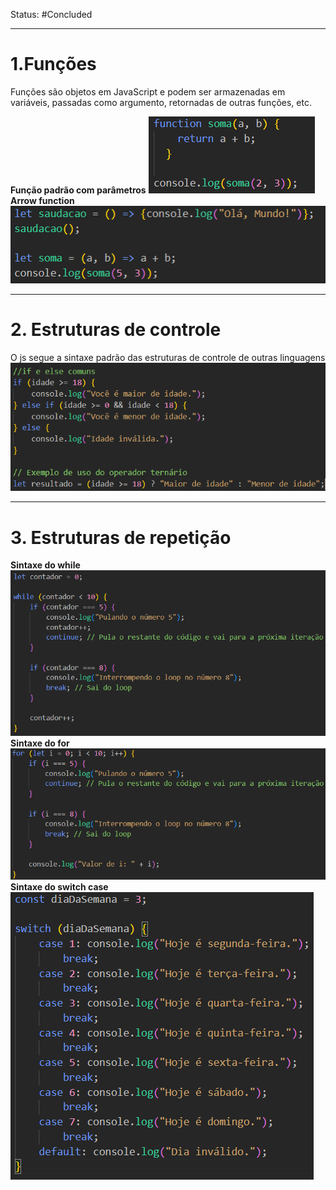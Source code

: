 Status: #Concluded 

---
# 1.Funções
Funções são objetos em JavaScript e podem ser armazenadas em variáveis, passadas como argumento, retornadas de outras funções, etc.

**Função padrão com parâmetros**
![Pasted image 20250505154432](../../attachments/Pasted%20image%2020250505154432.png)
**Arrow function**
![Pasted image 20250505155044](../../attachments/Pasted%20image%2020250505155044.png)

---
# 2. Estruturas de controle
O js segue a sintaxe padrão das estruturas de controle de outras linguagens
![Pasted image 20250505155901](../../attachments/Pasted%20image%2020250505155901.png)

---
# 3. Estruturas de repetição

**Sintaxe do while**
![Pasted image 20250505160138](../../attachments/Pasted%20image%2020250505160138.png)
**Sintaxe do for**
![Pasted image 20250505160331](../../attachments/Pasted%20image%2020250505160331.png)
**Sintaxe do switch case**
![Pasted image 20250505160538](../../attachments/Pasted%20image%2020250505160538.png)

